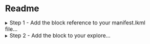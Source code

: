 # Readme



<details>
<summary><span style="font-size:1.25em">Step 1 - Add the block reference to your manifest.lkml file...</span>
</summary>

<pre><code>
remote_dependency: dau_wau_mau_support__remote_dependency {
  url: "git://github.com/kevinMccarthyLooker/dau_wau_mau_support.git"
  ref: "master"<br>
}
</code></pre>
</details>

<details>
<summary><span style="font-size:1.25em">
Step 2 - Add the block to your explore...</span>
</summary>

  <details><summary><span style="font-size:1em">
  Step 2a - Paste the following lookml above your explore definition...</span>
  </summary>
  <pre><code>
include: "//dau_wau_mau_support__remote_dependency/dau_wau_mau_support.view"
view: +dau_wau_mau_support {
  dimension: date_to_use__input_field {sql:${UPDATE__VIEW_NAME.UPDATE_ME__DATE_FIELD};;}
  dimension: user_id__input_field {sql:${UPDATE__VIEW_NAME.UPDATE_ME__UNIQUE_ID};;}
}
  </code></pre>
  </details>

<li><span style="font-size:1em">Step 2b - Update the UPDATE references in the code you pasted to point to existing fields in your explore</span></li>

<li><span style="font-size:1em">Step 2c - Set your explore to extend the block <code>extends: [dau_wau_mau_support]</code></span></li>

</details>
